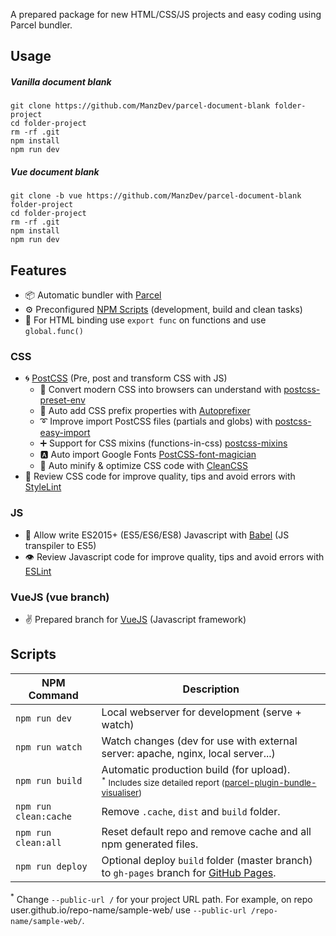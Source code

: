 A prepared package for new HTML/CSS/JS projects and easy coding using Parcel bundler.

## Usage

##### Vanilla document blank

```
git clone https://github.com/ManzDev/parcel-document-blank folder-project
cd folder-project
rm -rf .git
npm install
npm run dev
```

##### Vue document blank

```
git clone -b vue https://github.com/ManzDev/parcel-document-blank folder-project
cd folder-project
rm -rf .git
npm install
npm run dev
```

## Features

- 📦 Automatic bundler with [Parcel](https://parceljs.org/)
- ⚙️ Preconfigured [NPM Scripts](https://docs.npmjs.com/misc/scripts) (development, build and clean tasks)
- 🚩 For HTML binding use `export func` on functions and use `global.func()`

### CSS

- 🌀 [PostCSS](https://postcss.org/) (Pre, post and transform CSS with JS)
  - 🔫 Convert modern CSS into browsers can understand with [postcss-preset-env](https://preset-env.cssdb.org/features)
  - 🍂 Auto add CSS prefix properties with [Autoprefixer](https://autoprefixer.github.io/)
  - ➰ Improve import PostCSS files (partials and globs) with [postcss-easy-import](https://github.com/TrySound/postcss-easy-import)
  - ➕ Support for CSS mixins (functions-in-css) [postcss-mixins](https://github.com/postcss/postcss-mixins)
  - 🅰️ Auto import Google Fonts [PostCSS-font-magician](https://github.com/jonathantneal/postcss-font-magician)
  - 🔧 Auto minify & optimize CSS code with [CleanCSS](https://github.com/jakubpawlowicz/clean-css)
- 🤵 Review CSS code for improve quality, tips and avoid errors with [StyleLint](https://stylelint.io/)

### JS

- 💼 Allow write ES2015+ (ES5/ES6/ES8) Javascript with [Babel](https://babeljs.io/) (JS transpiler to ES5)
- 👁️ Review Javascript code for improve quality, tips and avoid errors with [ESLint](https://eslint.org/)

### VueJS (vue branch)

- ✌️ Prepared branch for [VueJS](https://vuejs.org/) (Javascript framework)

## Scripts

| NPM Command     | Description    |
|-----------------|----------------|
| `npm run dev`   | Local webserver for development (serve + watch) |
| `npm run watch` | Watch changes (dev for use with external server: apache, nginx, local server...) |
| `npm run build` | Automatic production build (for upload). <br><small><sup>*</sup> Includes size detailed report ([parcel-plugin-bundle-visualiser](https://github.com/gregtillbrook/parcel-plugin-bundle-visualiser))</small> |
| `npm run clean:cache` | Remove `.cache`, `dist` and `build` folder. |
| `npm run clean:all` | Reset default repo and remove cache and all npm generated files. |
| `npm run deploy` | Optional deploy `build` folder (master branch) to `gh-pages` branch for [GitHub Pages](https://pages.github.com/). |

<sup>*</sup> Change `--public-url /` for your project URL path. For example, on repo user.github.io/repo-name/sample-web/ use `--public-url /repo-name/sample-web/`.
